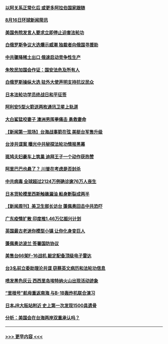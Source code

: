 #### [以阿关系正常化后 或更多阿拉伯国家跟随](../pages/prog202/a102919549.md?t=08171051) 
#### [8月16日环球新闻简讯](../pages/prog202/a102919555.md?t=08171051) 
#### [美国务院发言人要求立即停止迫害法轮功](../pages/prog202/a102919359.md?t=08171051) 
#### [白俄罗斯争议大选爆示威潮 独裁者向俄国寻援助](../pages/prog202/a102919451.md?t=08171051) 
#### [中共骤降稀土出口 俄速启动竞争性生产](../pages/prog202/a102919518.md?t=08171051) 
#### [朱牧民加国会作证：国安法危及所有人](../pages/prog202/a102919514.md?t=08171051) 
#### [白俄罗斯操纵大选 驻外大使声明支持抗议民众](../pages/prog202/a102919477.md?t=08171051) 
#### [日本法轮功学员终战日和平征签](../pages/prog202/a102919456.md?t=08171051) 
#### [阿利安5型火箭送两枚通讯卫星上轨道](../pages/prog202/a102919428.md?t=08171051) 
#### [大白鲨猛咬妻子 澳洲男挥拳痛击 勇救妻命](../pages/prog202/a102919394.md?t=08171051) 
#### [【新闻第一现场】台海战事箭在弦 美挺台军售升级](../pages/prog202/a102919344.md?t=08171051) 
#### [台涉共谍案 曝光中共秘探法轮功情报黑幕](../pages/prog202/a102919330.md?t=08171051) 
#### [斑鸠夫妇豪车上筑巢 迪拜王子一个动作获热赞](../pages/prog202/a102919318.md?t=08171051) 
#### [阿里巴巴也悬了？ 川普在考虑是否封杀](../pages/prog202/a102919276.md?t=08171051) 
#### [中共病毒 全球超过2124万例确诊逾76万人丧生](../pages/prog202/a102919206.md?t=08171051) 
#### [日本货轮模里西斯触礁漏油 船身断裂成两半](../pages/prog202/a102919185.md?t=08171051) 
#### [【新闻周刊】美卫生部长访台 蓬佩奥回击中共恐吓](../pages/prog202/a102919127.md?t=08171051) 
#### [广东疫情扩散 印度推1.46万亿振兴计划](../pages/prog202/a102918983.md?t=08171051) 
#### [英国最古老迷你模型小镇 让你化身变巨人](../pages/prog202/a102918981.md?t=08171051) 
#### [蓬佩奥访波兰 签署国防协议](../pages/prog202/a102918908.md?t=08171051) 
#### [美售台66架F-16战机 敲定配备顶级电子雷达](../pages/prog202/a102918877.md?t=08171051) 
#### [台3名前立委助理沦共谍 窃蔡英文病历和法轮功信息](../pages/prog202/a102918853.md?t=08171051) 
#### [喷发黑色灰云 西西里岛埃特纳火山出现活动迹象](../pages/prog202/a102918799.md?t=08171051) 
#### [“里根号”航母重返南海 与B-1B轰炸机联合演习](../pages/prog202/a102918778.md?t=08171051) 
#### [日本JR大阪站附近 史上第一次发现1500具遗骨](../pages/prog202/a102918761.md?t=08171051) 
#### [分析：美国会在台海两岸双重承认吗？](../pages/prog202/a102918755.md?t=08171051) 

----
#### [ >>> 更早内容 <<< ](../indexes/prog202-earlier.md)
